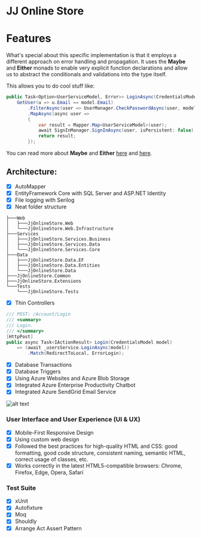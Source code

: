 # JJ Online Store

# Features

What's special about this specific implementation is that it employs a different approach on error handling and propagation. It uses the **Maybe** and **Either** monads to enable very explicit function declarations and allow us to abstract the conditionals and validations into the type itself.

This allows you to do cool stuff like:

```csharp
public Task<Option<UserServiceModel, Error>> LoginAsync(CredentialsModel model) =>
    GetUser(u => u.Email == model.Email)
        .FilterAsync(user => UserManager.CheckPasswordAsync(user, model.Password), "Invalid credentials.".ToError())
        .MapAsync(async user =>
        {
            var result = Mapper.Map<UserServiceModel>(user);
            await SignInManager.SignInAsync(user, isPersistent: false);
            return result;
        });
```

You can read more about **Maybe** and **Either** [here](https://devadventures.net/2018/04/17/forget-object-reference-not-set-to-an-instance-of-an-object-functional-adventures-in-c/) and [here](https://devadventures.net/2018/09/20/real-life-examples-of-functional-c-sharp-either/).

## Architecture:
- [x] AutoMapper
- [x] EntityFramework Core with SQL Server and ASP.NET Identity
- [x] File logging with Serilog
- [x] Neat folder structure

```
├───Web
│   ├───JjOnlineStore.Web
│   └───JjOnlineStore.Web.Infrastructure
├───Services
│   ├───JjOnlineStore.Services.Business
│   ├───JjOnlineStore.Services.Data
│   └───JjOnlineStore.Services.Core
├───Data
│   ├───JjOnlineStore.Data.EF
│   ├───JjOnlineStore.Data.Entities
│   └───JjOnlineStore.Data
├───JjOnlineStore.Common
├───JjOnlineStore.Extensions
└───Tests
    └───JjOnlineStore.Tests
```
- [x] Thin Controllers

```csharp
/// POST: /Account/Login
/// <summary>
/// Login.
/// </summary>
[HttpPost]
public async Task<IActionResult> Login(CredentialsModel model)
    => (await _usersService.LoginAsync(model))
        .Match(RedirectToLocal, ErrorLogin);
```

- [x] Database Transactions
- [x] Database Triggers
- [x] Using Azure Websites and Azure Blob Storage
- [x] Integrated Azure Enterprise Productivity Chatbot
- [x] Integrated Azure SendGrid Email Service

![alt text](https://raw.githubusercontent.com/profjordanov/JJ-Online-Store/master/Resources/azure-poratal.PNG)

### User Interface and User Experience (UI & UX)
- [x] Mobile-First Responsive Design
- [x] Using custom web design 
- [x] Followed the best practices for high-quality HTML and CSS: good formatting, good code structure, consistent naming, semantic HTML, correct usage of classes, etc.
- [x] Works correctly in the latest HTML5-compatible browsers: Chrome, Firefox, Edge, Opera, Safari 

### Test Suite
- [x] xUnit
- [x] Autofixture
- [x] Moq
- [x] Shouldly
- [x] Arrange Act Assert Pattern
